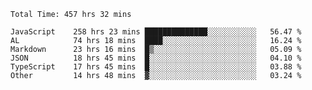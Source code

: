 
<!--START_SECTION:waka-->

```text
Total Time: 457 hrs 32 mins

JavaScript    258 hrs 23 mins ██████████████░░░░░░░░░░░   56.47 %
AL            74 hrs 18 mins  ████░░░░░░░░░░░░░░░░░░░░░   16.24 %
Markdown      23 hrs 16 mins  █▒░░░░░░░░░░░░░░░░░░░░░░░   05.09 %
JSON          18 hrs 45 mins  █░░░░░░░░░░░░░░░░░░░░░░░░   04.10 %
TypeScript    17 hrs 45 mins  █░░░░░░░░░░░░░░░░░░░░░░░░   03.88 %
Other         14 hrs 48 mins  ▓░░░░░░░░░░░░░░░░░░░░░░░░   03.24 %
```

<!--END_SECTION:waka-->











